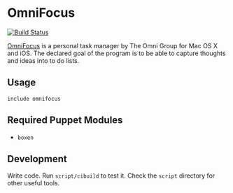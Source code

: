 # OmniFocus

[![Build Status](https://travis-ci.org/boxen/puppet-omnifocus.png?branch=master)](https://travis-ci.org/boxen/puppet-omnifocus)

[OmniFocus](https://www.omnigroup.com/products/omnifocus/) is a personal task manager by The Omni Group for Mac OS X and
iOS. The declared goal of the program is to be able to capture thoughts
and ideas into to do lists.

## Usage

```puppet
include omnifocus
```

## Required Puppet Modules

* `boxen`

## Development

Write code. Run `script/cibuild` to test it. Check the `script`
directory for other useful tools.
